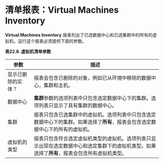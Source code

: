 # 清单报表：Virtual Machines Inventory

**Virtual Machines Inventory** 报表列出了已选数据中心和已选集群中的所有的虚拟机。运行这个报表必须提供下面的参数。

**表22.8. 虚拟机清单参数**

| 参数 | 描述 |
| -- | -- |
| 显示已删除的实体？ | 报表会包含已删除的对象，例如已从环境中移除的数据中心，集群和主机。 |
| 数据中心 | **集群**参数的选项列表中只包含选定数据中心下的集群。选项列表只显示了具有集群的数据中心。 |
| 集群 | 报表只包含已选集群中的虚拟机。选项列表中只包含选定数据中心下的集群。如果选择了**所有**，报表会包含选定数据中心下的所有的虚拟机。 |
| 虚拟机的类型 | 报表只包含符合选定虚拟机类型的虚拟机。选项列表只显示出现在选定数据中心和选定集群下的虚拟机类型。如果选择了**所有**，报表会包含所有虚拟机类型。 |
